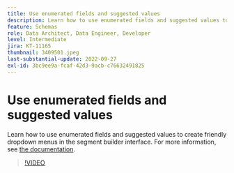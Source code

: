 ```yaml
---
title: Use enumerated fields and suggested values
description: Learn how to use enumerated fields and suggested values to create friendly dropdown menus in the segment builder interface.
feature: Schemas
role: Data Architect, Data Engineer, Developer
level: Intermediate
jira: KT-11165
thumbnail: 3409501.jpeg
last-substantial-update: 2022-09-27
exl-id: 3bc9ee9a-fcaf-42d3-9acb-c76632491825
---
```

# Use enumerated fields and suggested values

Learn how to use enumerated fields and suggested values to create friendly dropdown menus in the segment builder interface. For more information, see [the documentation](https://experienceleague.adobe.com/docs/experience-platform/xdm/ui/fields/enum.html).

>[!VIDEO](https://video.tv.adobe.com/v/3409501/?quality=12&learn=on)
